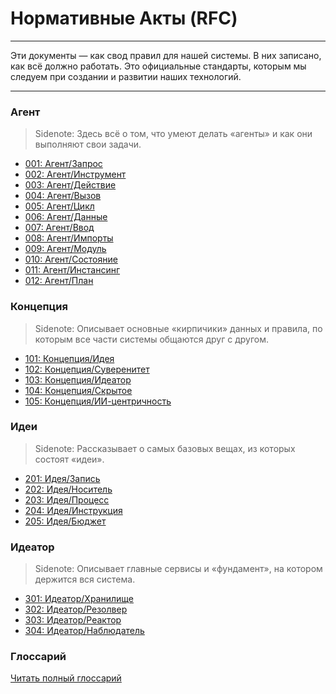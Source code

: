 # Нормативные Акты (RFC)

---

Эти документы — как свод правил для нашей системы. В них записано, как всё должно работать. Это официальные стандарты, которым мы следуем при создании и развитии наших технологий.

---

### Агент

> Sidenote:
> Здесь всё о том, что умеют делать «агенты» и как они выполняют свои задачи.
>

- [001: Агент/Запрос](./001_agent_request.md)
- [002: Агент/Инструмент](./002_agent_tool.md)
- [003: Агент/Действие](./003_agent_activity.md)
- [004: Агент/Вызов](./004_agent_call.md)
- [005: Агент/Цикл](./005_agent_loop.md)
- [006: Агент/Данные](./006_agent_data.md)
- [007: Агент/Ввод](./007_agent_input.md)
- [008: Агент/Импорты](./008_agent_imports.md)
- [009: Агент/Модуль](./009_agent_module.md)
- [010: Агент/Состояние](./010_agent_state.md)
- [011: Агент/Инстансинг](./011_agent_instancing.md)
- [012: Агент/План](./012_agent_plan.md)

### Концепция

> Sidenote:
> Описывает основные «кирпичики» данных и правила, по которым все части системы общаются друг с другом.
>

- [101: Концепция/Идея](./101_concept_idea.md)
- [102: Концепция/Суверенитет](./102_concept_sovereignty.md)
- [103: Концепция/Идеатор](./103_concept_ideator.md)
- [104: Концепция/Скрытое](./104_concept_latent.md)
- [105: Концепция/ИИ-центричность](./105_concept_ai_native.md)

### Идеи

> Sidenote:
> Рассказывает о самых базовых вещах, из которых состоят «идеи».
>

- [201: Идея/Запись](./201_idea_record.md)
- [202: Идея/Носитель](./202_idea_vessel.md)
- [203: Идея/Процесс](./203_idea_process.md)
- [204: Идея/Инструкция](./204_idea_instruction.md)
- [205: Идея/Бюджет](./205_idea_budget.md)

### Идеатор

> Sidenote:
> Описывает главные сервисы и «фундамент», на котором держится вся система.

- [301: Идеатор/Хранилище](./301_ideator_storage.md)
- [302: Идеатор/Резолвер](./302_ideator_resolver.md)
- [303: Идеатор/Реактор](./303_ideator_reactor.md)
- [304: Идеатор/Наблюдатель](./304_ideator_watcher.md)

### Глоссарий

[Читать полный глоссарий](./000_glossary.md)
